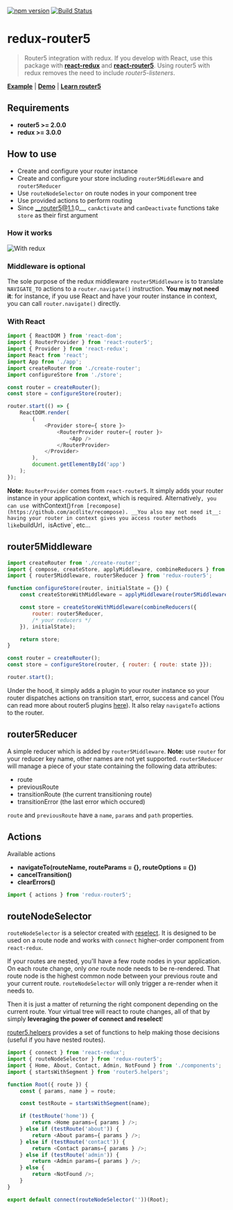 [![npm version](https://badge.fury.io/js/redux-router5.svg)](https://badge.fury.io/js/redux-router5)
[![Build Status](https://travis-ci.org/router5/redux-router5.svg?branch=master)](https://travis-ci.org/router5/redux-router5)

# redux-router5

> Router5 integration with redux. If you develop with React, use this package with __[react-redux](https://github.com/rackt/react-redux)__
and __[react-router5](https://github.com/router5/react-router5)__. Using router5 with redux removes the need to include _router5-listeners_.

__[Example](https://github.com/router5/examples/tree/master/apps/react-redux)__ | __[Demo](http://router5.github.io/docs/with-react-redux.html)__ | __[Learn router5](http://router5.github.io)__

## Requirements

- __router5 >= 2.0.0__
- __redux >= 3.0.0__

## How to use

- Create and configure your router instance
- Create and configure your store including `router5Middleware` and `router5Reducer`
- Use `routeNodeSelector` on route nodes in your component tree
- Use provided actions to perform routing
- Since __router5@1.1.0__, `canActivate` and `canDeactivate` functions take `store` as their first argument

### How it works

![With redux](https://github.com/router5/router5.github.io/blob/master/img/router-redux.png)

### Middleware is optional

The sole purpose of the redux middleware `router5Middleware` is to translate `NAVIGATE_TO` actions to a `router.navigate()` instruction. __You may not need it__: for instance, if you use React and have your router instance in context, you can call `router.navigate()` directly.

### With React

```javascript
import { ReactDOM } from 'react-dom';
import { RouterProvider } from 'react-router5';
import { Provider } from 'react-redux';
import React from 'react';
import App from './app';
import createRouter from './create-router';
import configureStore from './store';

const router = createRouter();
const store = configureStore(router);

router.start(() => {
    ReactDOM.render(
        (
            <Provider store={ store }>
                <RouterProvider router={ router }>
                    <App />
                </RouterProvider> 
            </Provider>
        ),
        document.getElementById('app')
    );
});
```

__Note:__ `RouterProvider` comes from `react-router5`. It simply adds your router instance in your application context, which is required. Alternatively`, you can use `withContext()` from [recompose](https://github.com/acdlite/recompose). __You also may not need it__: having your router in context gives you access router methods like `buildUrl`, `isActive`, etc...


## router5Middleware

```javascript
import createRouter from './create-router';
import { compose, createStore, applyMiddleware, combineReducers } from 'redux';
import { router5Middleware, router5Reducer } from 'redux-router5';

function configureStore(router, initialState = {}) {
    const createStoreWithMiddleware = applyMiddleware(router5Middleware(router))(createStore);

    const store = createStoreWithMiddleware(combineReducers({
        router: router5Reducer,
        /* your reducers */
    }), initialState);

    return store;
}

const router = createRouter();
const store = configureStore(router, { router: { route: state }});

router.start();
```

Under the hood, it simply adds a plugin to your router instance so your router
dispatches actions on transition start, error, success and cancel (You can read more about router5 plugins [here](http://router5.github.io/docs/plugins.html)).
It also relay `navigateTo` actions to the router.


## router5Reducer

A simple reducer which is added by `router5Middleware`. __Note:__  use `router` for your reducer key name, other names are not yet supported.
`router5Reducer` will manage a piece of your state containing the following data attributes:

- route
- previousRoute
- transitionRoute (the current transitioning route)
- transitionError (the last error which occured)

`route` and `previousRoute` have a `name`, `params` and `path` properties.

## Actions

Available actions

- __navigateTo(routeName, routeParams = {}, routeOptions = {})__
- __cancelTransition()__
- __clearErrors()__

```javascript
import { actions } from 'redux-router5';
```

## routeNodeSelector

`routeNodeSelector` is a selector created with [reselect](https://github.com/rackt/reselect). It is designed to be used on a route node
and works with `connect` higher-order component from `react-redux`.

If your routes are nested, you'll have a few route nodes in your application. On each route change, only _one_ route node needs to be re-rendered.
That route node is the highest common node between your previous route and your current route. `routeNodeSelector` will only trigger a re-render
when it needs to.

Then it is just a matter of returning the right component depending on the current route. Your virtual tree will react to route changes, all of that
by simply __leveraging the power of connect and reselect__!

[router5.helpers](https://github.com/router5/helpers) provides
a set of functions to help making those decisions (useful if you have nested routes).

```javascript
import { connect } from 'react-redux';
import { routeNodeSelector } from 'redux-router5';
import { Home, About, Contact, Admin, NotFound } from './components';
import { startsWithSegment } from 'router5.helpers';

function Root({ route }) {
    const { params, name } = route;

    const testRoute = startsWithSegment(name);

    if (testRoute('home')) {
        return <Home params={ params } />;
    } else if (testRoute('about')) {
        return <About params={ params } />;
    } else if (testRoute('contact')) {
        return <Contact params={ params } />;
    } else if (testRoute('admin')) {
        return <Admin params={ params } />;
    } else {
        return <NotFound />;
    }
}

export default connect(routeNodeSelector(''))(Root);
```
